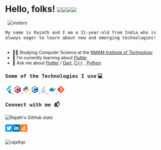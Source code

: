 # Hello, folks! <img src="https://raw.githubusercontent.com/MartinHeinz/MartinHeinz/master/wave.gif" width="30px"><img src="https://emoji.slack-edge.com/T0172CCPGUW/party-blob/d7253707fa13e9ee.gif" width="30"/><img src="https://emoji.slack-edge.com/T0172CCPGUW/party-blob/d7253707fa13e9ee.gif" width="30"/><img src="https://emoji.slack-edge.com/T0172CCPGUW/party-blob/d7253707fa13e9ee.gif" width="30"/>

&nbsp;  ![visitors](https://visitor-badge.glitch.me/badge?page_id=rajatpai)


<samp>
My name is Rajath and I am a 21-year-old from India who is always eager to learn about new and emerging technologies!
</samp>
<br/><br/>

- 👨‍🎓  Studying Computer Science at the [NMAM Institute of Technology](https://www.nmamit.nitte.edu.in/)<br>
- 🌱  I’m currently learning about [Flutter](https://www.flutter.dev/)<br>
- 💬  Ask me about [Flutter](https://www.flutter.dev) / [Dart](https://www.dart.dev), [C++](https://www.cplusplus.com/) , [Python](https://www.python.org/)<br>

### <samp>Some of the Technologies I use</samp> 💻

<a href="https://flutter.dev">
<img src="https://raw.githubusercontent.com/devicons/devicon/master/icons/flutter/flutter-original.svg" width="24px" height="24px" alt="Flutter" />
</a>
<a href="https://www.cplusplus.com/">
<img src="https://raw.githubusercontent.com/devicons/devicon/master/icons/cplusplus/cplusplus-original.svg" alt="react" width="24px" height="24px" />
</a>
<a href="https://www.python.org/">
<img src="https://github.com/devicons/devicon/raw/master/icons/python/python-original.svg" alt="svelte" width="24px" height="24px" />
</a>
<a href="https://www.cprogramming.com/">
<img src="https://github.com/devicons/devicon/raw/master/icons/c/c-original.svg" alt="typescript" width="24px" height="24px" />
</a>
<a href="https://www.java.com/">
<img src="https://github.com/devicons/devicon/raw/master/icons/java/java-original.svg" alt="nodejs" width="24px" height="24px" />
</a>
<a href="https://www.docker.com/">
<img src="https://raw.githubusercontent.com/devicons/devicon/master/icons/docker/docker-original.svg" alt="docker" width="24px" height="24px">
</a>
<a href="https://git-scm.com/">
<img src="https://raw.githubusercontent.com/devicons/devicon/master/icons/git/git-original.svg" alt="git" width="24px" height="24px">
</a>

<br />

### <samp> </samp>



### <samp>Connect with me </samp> 📬
![Rajath's GitHub stats](https://github-readme-stats.vercel.app/api?username=rajatpai&show_icons=true&theme=radical)


<a href="https://twitter.com/rajath__pai">
  <img align="left" alt="DevNicoS Twitter" width="24px" src="https://raw.githubusercontent.com/edent/SuperTinyIcons/099dc12b59179d07d534069bc8551718f786d91a/images/svg/twitter.svg" />
</a>
<a href="https://www.linkedin.com/in/rajath-pai/">
  <img align="left" alt="Nicolas Schlecker Linkdin" width="24px" src="https://raw.githubusercontent.com/edent/SuperTinyIcons/099dc12b59179d07d534069bc8551718f786d91a/images/svg/linkedin.svg" />
</a>
</a>
<a href="https://stackoverflow.com/users/14299457/rajath-pai">
  <img align="left" alt="DevNico Stackoverflow" width="24px" src="https://raw.githubusercontent.com/edent/SuperTinyIcons/master/images/svg/stackoverflow.svg" />
</a><br/><br/>

<p><img align="center" src="https://github-readme-streak-stats.herokuapp.com/?user=rajathpi&" alt="rajathpi" /></p>
